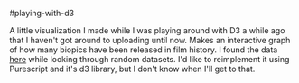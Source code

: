 #playing-with-d3

A little visualization I made while I was playing around with D3 a while ago that I haven't got around to uploading until now. Makes an interactive graph of how many biopics have been released in film history. I found the data [here](https://github.com/fivethirtyeight/data/tree/master/biopics) while looking through random datasets. I'd like to reimplement it using Purescript and it's d3 library, but I don't know when I'll get to that.
